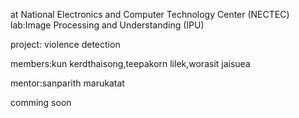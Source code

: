 
at National Electronics and Computer Technology Center (NECTEC)
lab:Image Processing and Understanding (IPU)

project: violence detection

members:kun kerdthaisong,teepakorn lilek,worasit jaisuea

mentor:sanparith marukatat

comming soon
